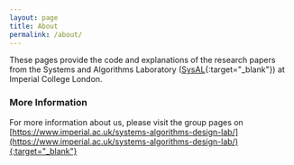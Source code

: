 ```yaml
---
layout: page
title: About
permalink: /about/
---
```


These pages provide the code and explanations of the research papers from the Systems and Algorithms Laboratory ([SysAL](https://www.imperial.ac.uk/systems-algorithms-design-lab/){:target="_blank"}) at Imperial College London.

### More Information

For more information about us, please visit the group pages on [https://www.imperial.ac.uk/systems-algorithms-design-lab/](https://www.imperial.ac.uk/systems-algorithms-design-lab/){:target="_blank"}
